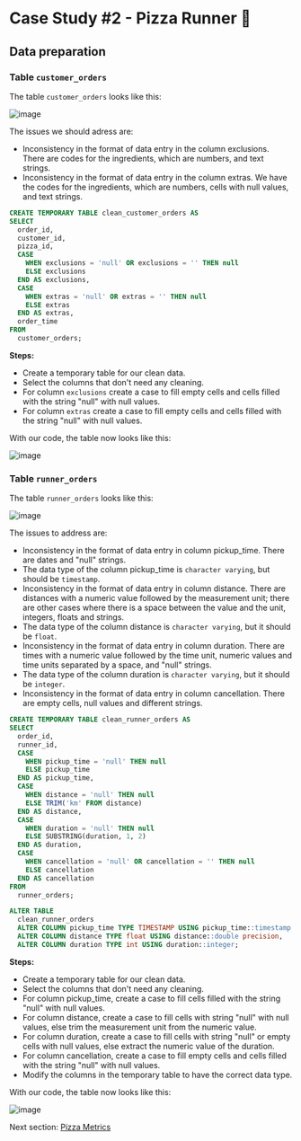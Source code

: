 # Case Study #2 - Pizza Runner 🍕

## Data preparation

### Table `customer_orders`

The table `customer_orders` looks like this:

![image](https://github.com/avidiella/portfolio/assets/143961739/daf19a15-e35d-43a9-a225-7bc9bf06fbd6)

The issues we should adress are:
* Inconsistency in the format of data entry in the column exclusions. There are codes for the ingredients, which are numbers, and text strings.
* Inconsistency in the format of data entry in the column extras. We have the codes for the ingredients, which are numbers, cells with null values, and text strings.

```sql
CREATE TEMPORARY TABLE clean_customer_orders AS
SELECT
  order_id,
  customer_id,
  pizza_id,
  CASE
    WHEN exclusions = 'null' OR exclusions = '' THEN null
    ELSE exclusions
  END AS exclusions,
  CASE
    WHEN extras = 'null' OR extras = '' THEN null
    ELSE extras
  END AS extras,
  order_time
FROM
  customer_orders;
```

**Steps:**
* Create a temporary table for our clean data.
* Select the columns that don't need any cleaning.
* For column `exclusions` create a case to fill empty cells and cells filled with the string "null" with null values.
* For column `extras` create a case to fill empty cells and cells filled with the string "null" with null values.

With our code, the table now looks like this:

![image](https://github.com/avidiella/portfolio/assets/143961739/fc596494-9fde-4aae-8872-03b43c317e39)


### Table `runner_orders`

The table `runner_orders` looks like this:

![image](https://github.com/avidiella/portfolio/assets/143961739/64eda08e-f1b4-4880-b3d2-f1ee56719131)

The issues to address are:
* Inconsistency in the format of data entry in column pickup_time. There are dates and "null" strings.
* The data type of the column pickup_time is `character varying`, but should be `timestamp`.
* Inconsistency in the format of data entry in column distance. There are distances with a numeric value followed by the measurement unit; there are other cases where there is a space between the value and the unit, integers, floats and strings.
* The data type of the column distance is `character varying`, but it should be `float`.
* Inconsistency in the format of data entry in column duration. There are times with a numeric value followed by the time unit, numeric values and time units separated by a space, and "null" strings.
* The data type of the column duration is `character varying`, but it should be `integer`.
* Inconsistency in the format of data entry in column cancellation. There are empty cells, null values and different strings.

```sql
CREATE TEMPORARY TABLE clean_runner_orders AS
SELECT
  order_id,
  runner_id,
  CASE
    WHEN pickup_time = 'null' THEN null
    ELSE pickup_time
  END AS pickup_time,
  CASE
    WHEN distance = 'null' THEN null
    ELSE TRIM('km' FROM distance)
  END AS distance,
  CASE
    WHEN duration = 'null' THEN null
    ELSE SUBSTRING(duration, 1, 2)
  END AS duration,
  CASE
    WHEN cancellation = 'null' OR cancellation = '' THEN null
    ELSE cancellation
  END AS cancellation
FROM
  runner_orders;

ALTER TABLE
  clean_runner_orders
  ALTER COLUMN pickup_time TYPE TIMESTAMP USING pickup_time::timestamp without time zone,
  ALTER COLUMN distance TYPE float USING distance::double precision,
  ALTER COLUMN duration TYPE int USING duration::integer;
```

**Steps:**
* Create a temporary table for our clean data.
* Select the columns that don't need any cleaning.
* For column pickup_time, create a case to fill cells filled with the string "null" with null values.
* For column distance, create a case to fill cells with string "null" with null values, else trim the measurement unit from the numeric value.
* For column duration, create a case to fill cells with string "null" or empty cells with null values, else extract the numeric value of the duration.
* For column cancellation, create a case to fill empty cells and cells filled with the string "null" with null values.
* Modify the columns in the temporary table to have the correct data type.

With our code, the table now looks like this:

![image](https://github.com/avidiella/portfolio/assets/143961739/7efc11d4-bb97-480c-846d-b4839a6b42c4)


Next section: [Pizza Metrics](https://github.com/avidiella/portfolio/blob/main/SQL/8%20Week%20SQL%20Challenge%20/Case%20Study%20%232%20-%20Pizza%20Runner/A.%20Pizza%20Metrics.md)
